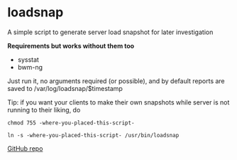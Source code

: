 loadsnap
========
A simple script to generate server load snapshot for later investigation

**Requirements but works without them too**
-  sysstat
-  bwm-ng

Just run it, no arguments required (or possible), and by default reports are saved to
/var/log/loadsnap/$timestamp

Tip: if you want your clients to make their own snapshots while server is not running to their liking, do

  `chmod 755 -where-you-placed-this-script-`

  `ln -s -where-you-placed-this-script- /usr/bin/loadsnap`


[GitHub repo](https://github.com/horzadome/loadsnap/)